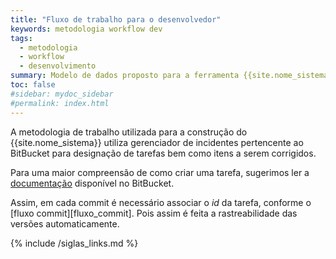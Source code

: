 ```yaml
---
title: "Fluxo de trabalho para o desenvolvedor"
keywords: metodologia workflow dev
tags: 
  - metodologia 
  - workflow
  - desenvolvimento
summary: Modelo de dados proposto para a ferramenta {{site.nome_sistema}}.
toc: false
#sidebar: mydoc_sidebar
#permalink: index.html
---
```


A metodologia de trabalho utilizada para a construção do {{site.nome_sistema}} utiliza gerenciador de incidentes pertencente ao BitBucket para designação de tarefas bem como itens a serem corrigidos.

Para uma maior compreensão de como criar uma tarefa, sugerimos ler a [documentação](https://confluence.atlassian.com/bitbucket/issue-trackers-221449750.html) disponível no BitBucket.

Assim, em cada commit é necessário associar o _id_ da tarefa, conforme o [fluxo commit][fluxo_commit]. Pois assim é feita a  rastreabilidade das versões automaticamente.

{% include /siglas_links.md %}
